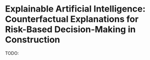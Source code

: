 # Explainable Artificial Intelligence: Counterfactual Explanations for Risk-Based Decision-Making in Construction
TODO: